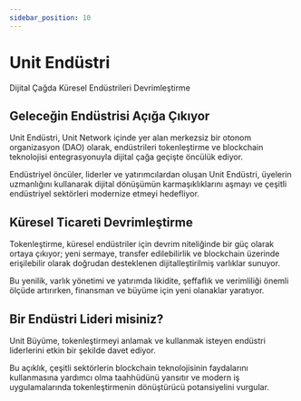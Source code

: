```yaml
---
sidebar_position: 10
---
```


# Unit Endüstri

Dijital Çağda Küresel Endüstrileri Devrimleştirme

## Geleceğin Endüstrisi Açığa Çıkıyor

Unit Endüstri, Unit Network içinde yer alan merkezsiz bir otonom organizasyon (DAO) olarak, endüstrileri tokenleştirme ve blockchain teknolojisi entegrasyonuyla dijital çağa geçişte öncülük ediyor.

Endüstriyel öncüler, liderler ve yatırımcılardan oluşan Unit Endüstri, üyelerin uzmanlığını kullanarak dijital dönüşümün karmaşıklıklarını aşmayı ve çeşitli endüstriyel sektörleri modernize etmeyi hedefliyor.

## Küresel Ticareti Devrimleştirme

Tokenleştirme, küresel endüstriler için devrim niteliğinde bir güç olarak ortaya çıkıyor; yeni sermaye, transfer edilebilirlik ve blockchain üzerinde erişilebilir olarak doğrudan desteklenen dijitalleştirilmiş varlıklar sunuyor.

Bu yenilik, varlık yönetimi ve yatırımda likidite, şeffaflık ve verimliliği önemli ölçüde artırırken, finansman ve büyüme için yeni olanaklar yaratıyor.

## Bir Endüstri Lideri misiniz?

Unit Büyüme, tokenleştirmeyi anlamak ve kullanmak isteyen endüstri liderlerini etkin bir şekilde davet ediyor.

Bu açıklık, çeşitli sektörlerin blockchain teknolojisinin faydalarını kullanmasına yardımcı olma taahhüdünü yansıtır ve modern iş uygulamalarında tokenleştirmenin dönüştürücü potansiyelini vurgular.
